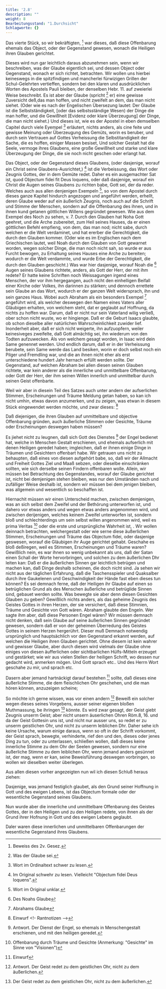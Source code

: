 ```yaml
---
title: '2.8'
description: ""
weight: 8
Bearbeitungsstand: "1.Durchsicht"
Schlagworte: {}
---
```

<!-- Seite 65 -->


Das vierte Stück, so wir bekräftigten, [^k2f3]
war dieses, daß diese Offenbarung ehemals das
Object, oder der Gegenstand gewesen, wonach
die Heiligen ihren Glauben gerichtet.

Dieses wird nun gar leichtlich daraus abzunehmen
sein, wenn wir beschreiben, was der Glaube eigentlich
sei, und dessen Object oder Gegenstand, wonach er sich
richtet, betrachten. Wir wollen uns hierbei keineswegs
in die spitzfindigen und mancherlei fürwizigen
Grillen der Schul-Gelehrten vertieffen, sondern bei
den klaren und ausdrücklichen Worten des Apostels
Pauli bleiben, der denselben Hebr. 11. auf zweierlei
Weise beschreibt. Es ist aber der Glaube (spricht [^k2f4]
er) eine gewisse Zuversicht deß,das man hoffen, und
nicht zweifelt an dem, das man nicht siehet. (Oder
wie es nach der Engelischen Übersezung lautet: Der
Glaube ist die Selbstständigkeit, [oder das selbstsständige<!-- Seite 66 -->
Wesen) der Dinge die man hoffer, und die
Gewißheit [Evidenz oder klare Überzeugung] der
Dinge, die man nicht siehet.) Und dieses ist, wie es
der Apostel in eben demselben Capitel durch viele Eyempel [^k2f5]
erläutert, nichts anders, als cine feite und gewisse
Meinung oder Überzeugung des Gemüts, worin
es beruber, und durch sein Vertrauen auf Gottes
Verheissung die Selbstitandigkeit der Sache, die es
hoffen, einiger Massen besiset, Und solcher Gestalt hat
die Seele, vermoge ihres Glaubens, eine große Gewißheit
und starke und klare Überzeugung der Dinge,
die sie noch nicht geschen oder erlangt hat.

Das Object, oder der Gegenstand dieses Glaubens,
(oder dasjenige, worauf ein Christ seine Glaubens-Ausrichtet,) [^k2f6]
ist die Verbeissung, das Wort oder Zeugnis
Gottes, der in dem Gemüte redet. Daher es
ein ausgemachter Sat ist, quod Objectum fidei fit
Deus loquens, oder daß dasjenige, worauf ein
Christ die Augen seines Glaubens zu richten babe,
Gott sei, der da reder. Welches auch aus allen denjenigen
Exempeln [^k2f7], so von dem Apostel durch dieses ganze
Kapitel hindurch angezogen und angeführt werden, erhellt,
deren Glaube weder auf ein äußerlich Zeugnis,
noch auch auf die Schrift und Stimme der Menschen,
sondern auf die Offenbarung des ihnen, und in ihnen
kund getanen göttlichen Willens gegründet gewesen.
Wie aus dem Exempel des Noch zu sehen, v. 7. Durch
den Glauben hat Noha Gott geehret, und die
Arche zubereitet, zum Heil seines Hauses, da er
einen göttlichen Befehl empfieng, von dem, das
man nod; nicht sabe, durch welchen er die Welt
verdaminet, und hat ererber die Gerechtigkeit, die
durch den Glauben kommer. (Oder wie es im
Englischen nach dem Griechischen lautet, weil Noah
durch den Glauben von Gott gewarnet worden, wegen
solcher Dinge, die man noch nicht sah, so wurde er aus<!-- Seite 67 -->
Furcht bewogen, zu Erhaltung seines Hauses eine Arche
zu bereiten; wodurch er die Welt verdammte, und
wurde Erbe der Gerechtigkeit, die durch den Glauben
geschicht.) Was war hier dasjenige, worauf Noah die [^k2r1]
Augen seines Glaubens richtete, anders, als Gott der
Herr, der mit ihm redete? Er hatte keine Schriften
noch Weissagungen irgend eines Menschen, der vor ihm
hergegangen, auch nicht den einhelligen Beifall einer
Kirche oder Volkes, ihn darinnen zu stärken; und dennoch
errettete sein Glaube an das Wort, wodurch er
der ganzen Welt widersprach, ihn und sein ganzes
Haus. Wobei auch Abraham als ein besonders Exempel [^k2r2]
angeführt wird, als welcher deswegen den Namen
eines Vaters aller Gläubigen erhalten, von welchem
 steht, dat er geglaubt auf Hoffnung, da nichts zu
hoffen war. Darum, daß er nicht nur sein Vaterland
wilig verließ, ober schon nicht wuste, wo er hingienge.
Daß er die Geburt Isaacs glaubte, ob schon dieselbe
aller natürlichen Wahrscheinlichkeit zuwider lief. Inonderheit
aber, daß er sich nicht weigerte, ihn aufzuopfern,
weiler keinesiveges zweifelte, daß Gott almächtig
sei, ihn wiederum von den Todten aufzuwecken.
Als von welchem gesagt worden, in Isaac wird dein
Same genennet werden. Und endlich darum, daß
er in der Verheissung berubete, sein Same werde das
Land besiken, worin er doch selbst noch ein Pilger
und Fremdling war, und die an ihnen nicht eher als erst
unterschiedene hundert Jahr hernach erfüllt werden
sollte. Der Gegenstand, auf welchen Ábraham bei
allen diesen seinen Glauben richtete, war kein anderer
als die innerliche und unmittelbare Offenbarung, oder
Gott der Herr, der ihm seinen Willen innerlich und
unmittelbar durch seinen Geist offenbarte.

Weil wir aber in diesein Teil des Satzes auch unter
andern der aufserlichen Stimmen, Erscheinungen
und Träume Meldung getan haben, so kan ich nicht<!-- Seite 68 -->
umhin, etwas davon anzumerken, und zu zeigen, was
etwan in diesem Stück eingewendet werden möchte,
und zwar dieses: [^k2r3]

Daß diejenigen, die ihren Glauben auf unmittelbare
und objective Offenbarung gründen, auch
äußerliche Stimmen oder Gesichte, Träume oder
Erscheinungen deswegen haben müssen?

Es jiehet nicht zu leugnen, daß sich Gott des Dienstes [^k2r4]
der Engel bedienet hat, welche in Menschen Gestalt
erschienen, und ehemals aufserlich mit denen Heiligen
geredet haben; imgleichen, daß er ihnen einige Dinge
in Träumen und Gesichtern offenbart habe. Wir
getrauen uns nicht zu behaupten, daß eines von diesen
aufgehört babe, so, daß wir der Allmacht und Freiheit
Gottes Ziel und Maaß sebzen, oder dieselbe einschränken
sollten, wie sich derselbe seinen Findern offenbaren
wolle. Allein, wir müssen bei Betrachtung des Gegenstandes,
worauf der Glaube gerichtet ist, nicht bei demjenigen
stehen bleiben, was nur den Umständen nach und
zufälliger Weise deshalb ist, sondern wir müssen bei dem jenigen
bleiben, was allgemein und wesentlich so beschaffen
ist.

Hiernachit müssen wir einen Unterscheid machen,
zwischen demjenigen, was an sich selbst dem Zweifel
und der Bethörung unterworfen ist, und dahero vor etwas
anders und wegen etwas anders angenommen
wird, und zwischen derijenigen, welches keinem Zweifel
unterworfen ist, sondern bloß und schlechterdings um
sein selbst willen angenommen wird, weil es prima Veritas [^k2r5]
oder die erste und ursprüngliche Wahrheit ist, .
Wir wollen deinnach betrachten, welchergestalt oder
wie serne diese äußerlichen Stimmen, Erscheinungen
und Träume das Objectum fidei, oder dasjenige geswesen,
worauf die Gläubigen ihr Auge gerichtet gehabt.
Geschahe es bloß deßiregen, weil es Stimmen, Erscheinungen
und Träume waren? Gewißlich nein, es<!-- Seite 69 -->
war ihnen so wenig unbekannt als uns, daß der Satan
einen Schall der Worte hervorbringen, und solchen zu
dem äußerlichen Dhr leiten kan: Daß er die äußerlichen
Sinnen gar leichtlich betrügen und machen kan,
daß Dinge deshalb scheinen, die doch nicht sind. Ja sehen
wir nicht aus der täglichen Erfahrung, daß die Taschensspieler
und Quaksalber durch ihre Gaukelenen und
Geschwindigkeit der Hände fast eben dieses tun können?
Es sei demnach ferne, daß der Heiligen ihr Glaube
auf einen so betrüglichen Grund als des Menschen
äußerliche und betrüglide Sinnen sind, gebauet werden
sollte. Was bewegte sie aber denn diesen Gesichten
Glauben zu geben? Gewißlich nichts anders, als das
geheime Zeugnis des Geistes Gottes in ihren Herzen,
der sie versichert, daß diese Stimnien, Träume und
Gesichte von Gott wären. Abraham glaubte den
Engeln. Wer sagte ihm aber, daß diese Personen
Engel wären? Wir müssen demnach nicht denken, daß
sein Glaube auf seine äußerlichen Sinnen gegründet gewesen,
sondern daß er von der geheimen Überredung des
Geistes Gottes in seinem Herzen hergerührt. Dieser
muß Demnach notwendig ursprünglich und hauptsächlich
vor den Gegenstand erkannt werden, auf welchen die
Heiligen ihren Glauben gerichtet. Ohne diesem ist
kein wahrer und gewisser Glaube, aber durch diesen
wird vielmals der Glaube ohne einiges von diesen äufferlichen
oder sichtbarlichen Hülfs-Mitteln erzeuget und
gestärket; wie wir aus vielen Stellen der heiligen
Schrift, wo dessen nur gedacht wird, anmerken mögen.
Und Gott sprach etc.. Und des Herrn Wort geschahe
zu mir, und sprach etc.

Dasern aber jemand hartnäckigt darauf bestehen [^k2r6]
sollte, daß dieses eine äußerliche Stimme, die dem
fleischlichen Ohr geschehen, und die man hören
können, anzuzeigen scheine;

So möchte ich gerne wissen, was vor einen andern [^k2r7] <!-- Seite 70 --><!-- content-0082.xml -->
Beweiß ein solcher wegen dieses seines Vorgebens,
ausser seiner eigenen bloßen Muthmassung, be ihringen [^k2r8]
könnte. Es wird zwar gesagt, der Geist giebt Zeugnis
unserm Geist; aber nicht unsern äuserlichen Ohren
Röm.8, 16. und da der Geist Gottesin uns ist,
und nicht nur ausser uns, so redet er zu unserm geistlichen
Ohr, und nicht zu unserm leiblichen Dhr. Daher
sehe ich keine Ursache, warum einige daraus, wenn so
oft in der Schrift vorkommt, der Geist sprach, bewegte,
verhinderte, rief den und den, dieses oder jenes
Ding zu tun, oder zu unterlassen, schließen wollen,
daß dieses keine innerliche Stimme zu dem Ohr der
Seelen gewesen, sondern nur eine äußerliche Stimme
zu dem leiblichen Ohr, wenn jemand anders gesünnet ist,
der mag, wenn er kan, seine Beweisführung deswegen
vorbringen, so wollen wir dieselben weiter überlegen.

Aus allen diesen vorher angezeigten nun wil ich diesen
Schluß heraus ziehen:

Dasjenige, was jemand festiglich glaubet, als den
Grund seiner Hoffnung in Gott und des ewigen Lebens,
ist das Objectum formale oder der wesentliche
Gegenstand seines Glaubens.

Nun wurde aber die innerliche und unmittelbare Offenbarung
des Geistes Gottes, der in den Heiligen und
zu den Heiligen redete, von ihnen als der Grund ihrer
Hofnung in Gott und des ewigen Lebens geglaubt.


Daler waren diese innerlichen und unmittelbaren
Offenbarungen der wesentliche Gegenstand ihres Glaubens.

[^k2f3]: Beweiss des 2v. Gesez.
[^k2f4]: Was der Glaube sei.
[^k2f5]: Wort im Ordinaltext schwer zu lesen.
[^k2f6]: Im Original schwehr zu lesen. Vielleicht "Objectum fidei Deus loquens".
[^k2f7]: Wort im Original unklar.

[^k2r1]: Des Noahs Glaube
[^k2r2]: Abrahams Glaube
[^k2r3]: Einwurf
<!-  Rantnotizen -->
[^k2r4]: Antwort. Der Dienst der Engel, so ehemals in Menschengestalt erschienen, und mit den heiligen geredet.
[^k2r5]: Offenbarung durch Träume und Gesichte (Anmerkung: "Gesichte" im Sinne von "Visionen")
[^k2r6]: Einwurf
[^k2r7]: Antwort. Der Geist redet zu dem geistlichen Ohr, nicht zu dem äußerlichen.
[^k2r8]: Der Geist redet zu dem geistlichen Ohr, nicht zu dem äußerlichen.

